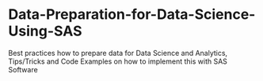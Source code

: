 # Data-Preparation-for-Data-Science-Using-SAS
Best practices how to prepare data for Data Science and Analytics, Tips/Tricks and Code Examples on how to implement this with SAS Software
